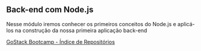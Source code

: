 ## Back-end com Node.js

Nesse módulo iremos conhecer os primeiros conceitos do Node.js e aplicá-los na construção da nossa primeira aplicação back-end

[GoStack Bootcamp - Índice de Repositórios](https://github.com/salescamila/gostack)

